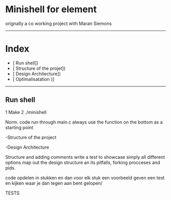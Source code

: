 # Minishell for element
orignally a co working project with Maran Siemons

---
# Index 

* [ Run shell])
* [ Structure of the projet])
* [ Design Architecture])
* [ Optimalisatation )]

---

## Run shell

1 Make
2 ./minishell

Norm.
code run through main.c
always use the function on the bottom as a starting point 


-Structure of the project

-Design Architecture 

Structure and adding comments
write a test to showcase simply all different options
map out the design structure an its pitfalls, forking procceses and pids. 


code opdelen in stukken en dan voor elk stuk een voorbeeld geven een test en kijken waar je dan tegen aan bent gelopen/ 




TESTS

>>>>>